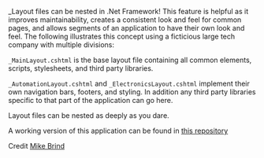 _Layout files can be nested in .Net Framework! This feature is helpful as it improves maintainability, creates a consistent look and feel for common pages, and allows segments of an application to have their own look and feel. The following illustrates this concept using a ficticious large tech company with multiple divisions:

`_MainLayout.cshtml` is the base layout file containing all common elements, scripts, stylesheets, and third party libraries.

`_AutomationLayout.cshtml` and `_ElectronicsLayout.cshtml` implement their own navigation bars, footers, and styling. In addition any third party libraries specific to that part of the application can go here.

Layout files can be nested as deeply as you dare.

A working version of this application can be found in [this repository](https://github.com/coleman-buffa/NestedLayout)

Credit [Mike Brind](https://www.mikesdotnetting.com/article/164/nested-layout-pages-with-razor)